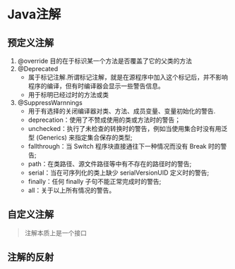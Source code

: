 # Java注解

## 预定义注解

1. @override 目的在于标识某一个方法是否覆盖了它的父类的方法
2. @Deprecated
    - 属于标记注解.所谓标记注解，就是在源程序中加入这个标记后，并不影响程序的编译，但有时编译器会显示一些警告信息。
    - 用于标明已经过时的方法或类
3. @SuppressWarnnings
    - 用于有选择的关闭编译器对类、方法、成员变量、变量初始化的警告.
    - deprecation：使用了不赞成使用的类或方法时的警告；
    - unchecked：执行了未检查的转换时的警告，例如当使用集合时没有用泛型 (Generics) 来指定集合保存的类型;
    - fallthrough：当 Switch 程序块直接通往下一种情况而没有 Break 时的警告;
    - path：在类路径、源文件路径等中有不存在的路径时的警告;
    - serial：当在可序列化的类上缺少 serialVersionUID 定义时的警告;
    - finally：任何 finally 子句不能正常完成时的警告;
    - all：关于以上所有情况的警告。

## 自定义注解

> 注解本质上是一个接口

## 注解的反射
